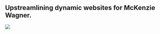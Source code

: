 ## Upstreamlining dynamic websites for McKenzie Wagner.
![](https://media3.giphy.com/media/103liSxCY1NpLO/200w.webp)
